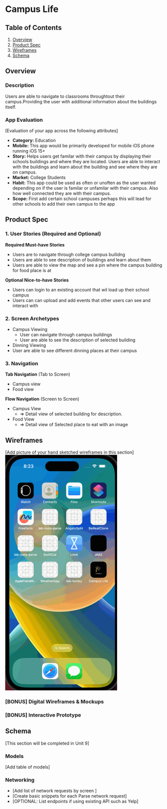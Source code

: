 # Campus Life

## Table of Contents
1. [Overview](#Overview)
1. [Product Spec](#Product-Spec)
1. [Wireframes](#Wireframes)
2. [Schema](#Schema)

## Overview
### Description
Users are able to navigate to classrooms throughtout their campus.Providing the user with additional information about the buildings itself.

### App Evaluation
[Evaluation of your app across the following attributes]
- **Category:** Education
- **Mobile:** This app would be primarily developed for mobile iOS phone running iOS 15+
- **Story:** Helps users get familar with their campus by displaying their schools buildings and where they are located. Users are able to interact with the buildings and learn about the building and see where they are on campus.
- **Market:** College Students
- **Habit:**  This app could be used as often or unoften as the user wanted depending on if the user is familar or unfamilar with their campus. Also how well connected they are with their campus.
- **Scope:** First add certain school campuses perhaps this will lead for other schools to add their own campus to the app  

## Product Spec

### 1. User Stories (Required and Optional)

**Required Must-have Stories**

* Users are to navigate through college campus builidng
* Users are able to see description of buildings and learn about them
* Users are able to view the map and see a pin where the campus building for food place is at

**Optional Nice-to-have Stories**

* Users can login to an existing account that wil load up their school campus
* Users can can upload and add events that other users can see and interact with

### 2. Screen Archetypes


* Campus Viewing
   * User can navigate through campus buildings
   * User are able to see the description of selected building
* Dinning Viewing
 * User are able to see different dinning places at their campus

### 3. Navigation

**Tab Navigation** (Tab to Screen)

* Campus view
* Food view

**Flow Navigation** (Screen to Screen)

* Campus View
   * => Detail view of selected building for description.
* Food View
    * => Detail view of Selected place to eat with an image

## Wireframes
[Add picture of your hand sketched wireframes in this section]
![](https://github.com/Angel39706/CampusLife/blob/main/CampusLife.gif)

### [BONUS] Digital Wireframes & Mockups

### [BONUS] Interactive Prototype

## Schema 
[This section will be completed in Unit 9]
### Models
[Add table of models]
### Networking
- [Add list of network requests by screen ]
- [Create basic snippets for each Parse network request]
- [OPTIONAL: List endpoints if using existing API such as Yelp]
